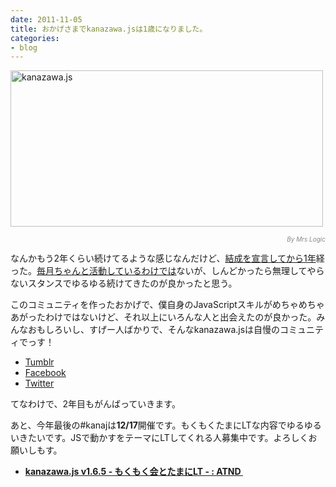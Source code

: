 ```yaml
---
date: 2011-11-05
title: おかげさまでkanazawa.jsは1歳になりました。
categories:
- blog
---
```


<a href="http://www.flickr.com/photos/mrs_logic/3799729875/"><img class="fig" title="kanazawa.js" src="/static/blog/2011/11/one_year.jpg" alt="kanazawa.js" width="500" height="250" /></a>
<div style="text-align: right;"><span style="color: #888888; font-size: x-small;"><em>By Mrs Logic</em></span></div>

なんかもう2年くらい続けてるような感じなんだけど、<a href="http://t32k.me/mol/log/kanazawajs/">結成を宣言してから1年</a>経った。<a href="http://kanazawajs.tumblr.com/changelog/">毎月ちゃんと活動しているわけでは</a>ないが、しんどかったら無理してやらないスタンスでゆるゆる続けてきたのが良かったと思う。

このコミュニティを作ったおかげで、僕自身のJavaScriptスキルがめちゃめちゃあがったわけではないけど、それ以上にいろんな人と出会えたのが良かった。みんなおもしろいし、すげー人ばかりで、そんなkanazawa.jsは自慢のコミュニティでっす！
<ul>
	<li><a href="http://kanazawajs.tumblr.com/">Tumblr</a></li>
	<li><a href="http://www.facebook.com/kanazawajs">Facebook</a></li>
	<li><a href="https://twitter.com/#!/kanazawajs">Twitter</a></li>
</ul>
てなわけで、2年目もがんばっていきます。

あと、今年最後の#kanajは<strong>12/17</strong>開催です。もくもくたまにLTな内容でゆるゆるいきたいです。JSで動かすをテーマにLTしてくれる人募集中です。よろしくお願いしもす。
<ul>
	<li><strong><a href="http://atnd.org/events/21729">kanazawa.js v1.6.5 - もくもく会とたまにLT - : ATND </a></strong></li>
</ul>
